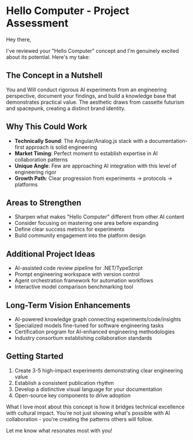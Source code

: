 # Hello Computer - Project Assessment

Hey there,

I've reviewed your "Hello Computer" concept and I'm genuinely excited about its potential. Here's my take:

## The Concept in a Nutshell

You and Will conduct rigorous AI experiments from an engineering perspective, document your findings, and build a knowledge base that demonstrates practical value. The aesthetic draws from cassette futurism and spacepunk, creating a distinct brand identity.

## Why This Could Work

- **Technically Sound**: The Angular/Analog.js stack with a documentation-first approach is solid engineering
- **Market Timing**: Perfect moment to establish expertise in AI collaboration patterns
- **Unique Angle**: Few are approaching AI integration with this level of engineering rigor
- **Growth Path**: Clear progression from experiments → protocols → platforms

## Areas to Strengthen

- Sharpen what makes "Hello Computer" different from other AI content
- Consider focusing on mastering one area before expanding
- Define clear success metrics for experiments
- Build community engagement into the platform design

## Additional Project Ideas

- AI-assisted code review pipeline for .NET/TypeScript
- Prompt engineering workspace with version control
- Agent orchestration framework for automation workflows
- Interactive model comparison benchmarking tool

## Long-Term Vision Enhancements

- AI-powered knowledge graph connecting experiments/code/insights
- Specialized models fine-tuned for software engineering tasks
- Certification program for AI-enhanced engineering methodologies
- Industry consortium establishing collaboration standards

## Getting Started

1. Create 3-5 high-impact experiments demonstrating clear engineering value
2. Establish a consistent publication rhythm
3. Develop a distinctive visual language for your documentation
4. Open-source key components to drive adoption

What I love most about this concept is how it bridges technical excellence with cultural impact. You're not just showing what's possible with AI collaboration - you're creating the patterns others will follow.

Let me know what resonates most with you!
